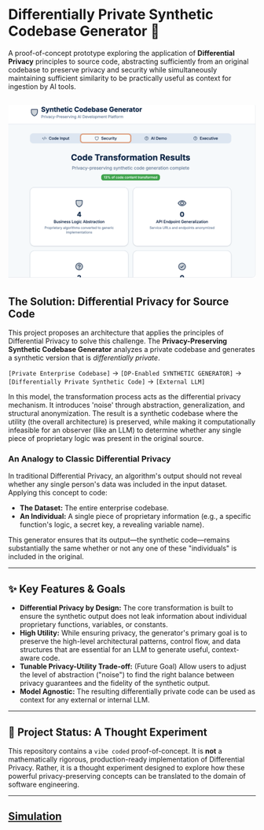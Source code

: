 # Differentially Private Synthetic Codebase Generator 🧪

A proof-of-concept prototype exploring the application of **Differential Privacy** principles to source code, abstracting sufficiently from an original codebase to preserve privacy and security while simultaneously maintaining sufficient similarity to be practically useful as context for ingestion by AI tools.

![Dashboard View](screenshot.png)
---

## The Solution: Differential Privacy for Source Code

This project proposes an architecture that applies the principles of Differential Privacy to solve this challenge. The **Privacy-Preserving Synthetic Codebase Generator** analyzes a private codebase and generates a synthetic version that is *differentially private*.

`[Private Enterprise Codebase]` → `[DP-Enabled SYNTHETIC GENERATOR]` → `[Differentially Private Synthetic Code]` → `[External LLM]`

In this model, the transformation process acts as the differential privacy mechanism. It introduces 'noise' through abstraction, generalization, and structural anonymization. The result is a synthetic codebase where the utility (the overall architecture) is preserved, while making it computationally infeasible for an observer (like an LLM) to determine whether any single piece of proprietary logic was present in the original source.

### An Analogy to Classic Differential Privacy

In traditional Differential Privacy, an algorithm's output should not reveal whether any single person's data was included in the input dataset. Applying this concept to code:

* **The Dataset:** The entire enterprise codebase.
* **An Individual:** A single piece of proprietary information (e.g., a specific function's logic, a secret key, a revealing variable name).

This generator ensures that its output—the synthetic code—remains substantially the same whether or not any one of these "individuals" is included in the original. 

---

## ✨ Key Features & Goals

* **Differential Privacy by Design:** The core transformation is built to ensure the synthetic output does not leak information about individual proprietary functions, variables, or constants.
* **High Utility:** While ensuring privacy, the generator's primary goal is to preserve the high-level architectural patterns, control flow, and data structures that are essential for an LLM to generate useful, context-aware code.
* **Tunable Privacy-Utility Trade-off:** (Future Goal) Allow users to adjust the level of abstraction ("noise") to find the right balance between privacy guarantees and the fidelity of the synthetic output.
* **Model Agnostic:** The resulting differentially private code can be used as context for any external or internal LLM.

---

## 🚦 Project Status: A Thought Experiment

This repository contains a `vibe coded` proof-of-concept. It is **not** a mathematically rigorous, production-ready implementation of Differential Privacy. Rather, it is a thought experiment designed to explore how these powerful privacy-preserving concepts can be translated to the domain of software engineering.

---

## [Simulation](https://gh.io/synthetic-diff)
